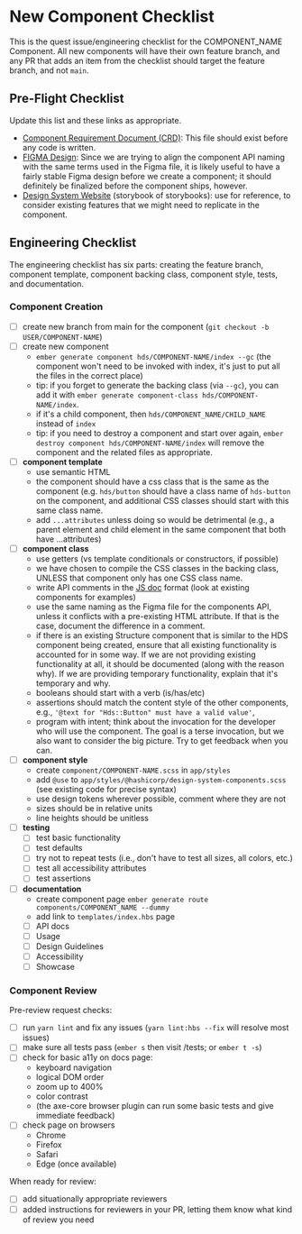 # New Component Checklist

This is the quest issue/engineering checklist for the COMPONENT_NAME Component. All new components will have their own feature branch, and any PR that adds an item from the checklist should target the feature branch, and not `main`.

## Pre-Flight Checklist
Update this list and these links as appropriate.

- [Component Requirement Document (CRD)](url_here): This file should exist before any code is written.
- [FIGMA Design](url_here): Since we are trying to align the component API naming with the same terms used in the Figma file, it is likely useful to have a fairly stable Figma design before we create a component; it should definitely be finalized before the component ships, however.
- [Design System Website](https://design-system-website.vercel.app/?path=/story/example-introduction--page) (storybook of storybooks): use for reference, to consider existing features that we might need to replicate in the component.

## Engineering Checklist
The engineering checklist has six parts: creating the feature branch, component template, component backing class, component style, tests, and documentation.

### Component Creation

- [ ] create new branch from main for the component (`git checkout -b USER/COMPONENT-NAME`)
- [ ] create new component
  - `ember generate component hds/COMPONENT-NAME/index --gc` (the component won't need to be invoked with index, it's just to put all the files in the correct place)
  - tip: if you forget to generate the backing class (via `--gc`), you can add it with `ember generate component-class hds/COMPONENT-NAME/index`.
  - if it's a child component, then `hds/COMPONENT_NAME/CHILD_NAME` instead of `index`
  - tip: if you need to destroy a component and start over again, `ember destroy component hds/COMPONENT-NAME/index` will remove the component and the related files as appropriate.
- [ ] **component template**
  - use semantic HTML
  - the component should have a css class that is the same as the component (e.g. `hds/button` should have a class name of `hds-button` on the component, and additional CSS classes should start with this same class name.
  - add `...attributes` unless doing so would be detrimental (e.g., a parent element and child element in the same component that both have ...attributes)
- [ ] **component class**
  - use getters (vs template conditionals or constructors, if possible)
  - we have chosen to compile the CSS classes in the backing class, UNLESS that component only has one CSS class name.
  - write API comments in the [JS doc](https://jsdoc.app/) format (look at existing components for examples)
  - use the same naming as the Figma file for the components API, unless it conflicts with a pre-existing HTML attribute. If that is the case, document the difference in a comment.
  - if there is an existing Structure component that is similar to the HDS component being created, ensure that all existing functionality is accounted for in some way. If we are not providing existing functionality at all, it should be documented (along with the reason why). If we are providing temporary functionality, explain that it's temporary and why.
  - booleans should start with a verb (is/has/etc)
  - assertions should match the content style of the other components, e.g., `'@text for "Hds::Button" must have a valid value'`,
  - program with intent; think about the invocation for the developer who will use the component. The goal is a terse invocation, but we also want to consider the big picture. Try to get feedback when you can.
- [ ] **component style**
  - create `component/COMPONENT-NAME.scss` in `app/styles`
  - add `@use` to `app/styles/@hashicorp/design-system-components.scss` (see existing code for precise syntax)
  - use design tokens wherever possible, comment where they are not
  - sizes should be in relative units
  - line heights should be unitless
- [ ] **testing**
  - [ ] test basic functionality
  - [ ] test defaults
  - [ ] try not to repeat tests (i.e., don't have to test all sizes, all colors, etc.)
  - [ ] test all accessibility attributes
  - [ ] test assertions
- [ ] **documentation**
  - create component page `ember generate route components/COMPONENT_NAME --dummy`
  - add link to `templates/index.hbs` page
  - [ ] API docs
  - [ ] Usage
  - [ ] Design Guidelines
  - [ ] Accessibility
  - [ ] Showcase

### Component Review

Pre-review request checks:

- [ ] run `yarn lint` and fix any issues (`yarn lint:hbs --fix` will resolve most issues)
- [ ] make sure all tests pass (`ember s` then visit /tests; or `ember t -s`)
- [ ] check for basic a11y on docs page:
  - keyboard navigation
  - logical DOM order
  - zoom up to 400%
  - color contrast
  - (the axe-core browser plugin can run some basic tests and give immediate feedback)
- [ ] check page on browsers
  - Chrome
  - Firefox
  - Safari
  - Edge (once available)

When ready for review:

- [ ] add situationally appropriate reviewers
- [ ] added instructions for reviewers in your PR, letting them know what kind of review you need
